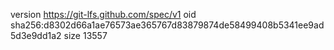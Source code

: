 version https://git-lfs.github.com/spec/v1
oid sha256:d8302d66a1ae76573ae365767d83879874de58499408b5341ee9ad5d3e9dd1a2
size 13557
